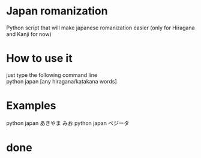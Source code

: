 # Japan romanization
 Python script that will make japanese romanization easier (only for Hiragana and Kanji for now)

# How to use it
 just type the following command line</br>
 python japan [any hiragana/katakana words]
 
# Examples
 python japan あきやま みお
 python japan ベジータ
 
# done
